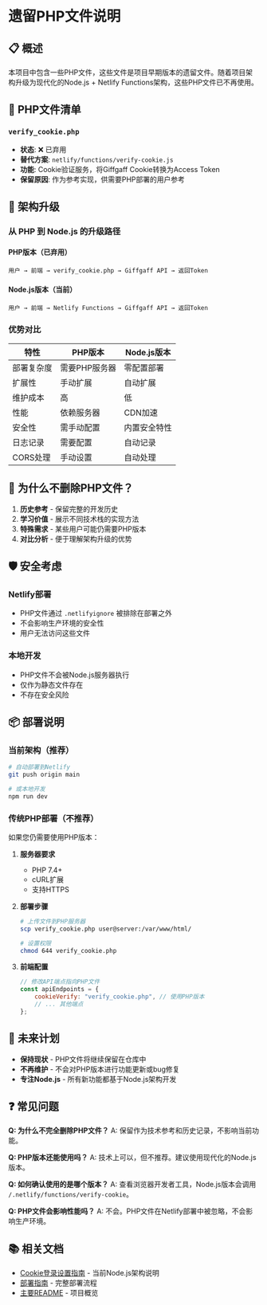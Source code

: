 # 遗留PHP文件说明

## 📋 概述

本项目中包含一些PHP文件，这些文件是项目早期版本的遗留文件。随着项目架构升级为现代化的Node.js + Netlify Functions架构，这些PHP文件已不再使用。

## 📂 PHP文件清单

### `verify_cookie.php`
- **状态**: ❌ 已弃用
- **替代方案**: `netlify/functions/verify-cookie.js`
- **功能**: Cookie验证服务，将Giffgaff Cookie转换为Access Token
- **保留原因**: 作为参考实现，供需要PHP部署的用户参考

## 🔄 架构升级

### 从 PHP 到 Node.js 的升级路径

#### PHP版本（已弃用）
```
用户 → 前端 → verify_cookie.php → Giffgaff API → 返回Token
```

#### Node.js版本（当前）
```
用户 → 前端 → Netlify Functions → Giffgaff API → 返回Token
```

### 优势对比

| 特性 | PHP版本 | Node.js版本 |
|------|---------|-------------|
| 部署复杂度 | 需要PHP服务器 | 零配置部署 |
| 扩展性 | 手动扩展 | 自动扩展 |
| 维护成本 | 高 | 低 |
| 性能 | 依赖服务器 | CDN加速 |
| 安全性 | 需手动配置 | 内置安全特性 |
| 日志记录 | 需要配置 | 自动记录 |
| CORS处理 | 手动设置 | 自动处理 |

## 🚫 为什么不删除PHP文件？

1. **历史参考** - 保留完整的开发历史
2. **学习价值** - 展示不同技术栈的实现方法
3. **特殊需求** - 某些用户可能仍需要PHP版本
4. **对比分析** - 便于理解架构升级的优势

## 🛡️ 安全考虑

### Netlify部署
- PHP文件通过 `.netlifyignore` 被排除在部署之外
- 不会影响生产环境的安全性
- 用户无法访问这些文件

### 本地开发
- PHP文件不会被Node.js服务器执行
- 仅作为静态文件存在
- 不存在安全风险

## 📦 部署说明

### 当前架构（推荐）
```bash
# 自动部署到Netlify
git push origin main

# 或本地开发
npm run dev
```

### 传统PHP部署（不推荐）
如果您仍需要使用PHP版本：

1. **服务器要求**
   - PHP 7.4+
   - cURL扩展
   - 支持HTTPS

2. **部署步骤**
   ```bash
   # 上传文件到PHP服务器
   scp verify_cookie.php user@server:/var/www/html/
   
   # 设置权限
   chmod 644 verify_cookie.php
   ```

3. **前端配置**
   ```javascript
   // 修改API端点指向PHP文件
   const apiEndpoints = {
       cookieVerify: "verify_cookie.php", // 使用PHP版本
       // ... 其他端点
   };
   ```

## 🔮 未来计划

- **保持现状** - PHP文件将继续保留在仓库中
- **不再维护** - 不会对PHP版本进行功能更新或bug修复
- **专注Node.js** - 所有新功能都基于Node.js架构开发

## ❓ 常见问题

**Q: 为什么不完全删除PHP文件？**
A: 保留作为技术参考和历史记录，不影响当前功能。

**Q: PHP版本还能使用吗？**
A: 技术上可以，但不推荐。建议使用现代化的Node.js版本。

**Q: 如何确认使用的是哪个版本？**
A: 查看浏览器开发者工具，Node.js版本会调用 `/.netlify/functions/verify-cookie`。

**Q: PHP文件会影响性能吗？**
A: 不会。PHP文件在Netlify部署中被忽略，不会影响生产环境。

## 📚 相关文档

- [Cookie登录设置指南](./COOKIE_LOGIN_SETUP.md) - 当前Node.js架构说明
- [部署指南](./DEPLOYMENT_GUIDE.md) - 完整部署流程
- [主要README](../README.md) - 项目概览